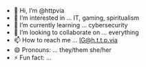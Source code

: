 - 👋 Hi, I’m @httpvia
- 👀 I’m interested in ... IT, gaming, spiritualism
- 🌱 I’m currently learning ... cybersecurity 
- 💞️ I’m looking to collaborate on ... everything 
- 📫 How to reach me ... IG@h.t.t.p.via
- 😄 Pronouns: ... they/them she/her
- ⚡ Fun fact: ...

<!---
httpvia/httpvia is a ✨ special ✨ repository because its `README.md` (this file) appears on your GitHub profile.
You can click the Preview link to take a look at your changes.
--->
